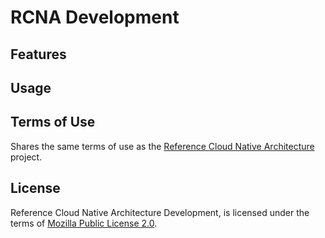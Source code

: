 # RCNA Development

## Features

## Usage

## Terms of Use

Shares the same terms of use as the [Reference Cloud Native Architecture](../README.md#terms-of-use) project.

## License

Reference Cloud Native Architecture Development, is licensed under the terms of [Mozilla Public License 2.0](../LICENSE).
